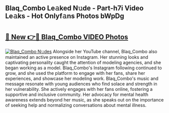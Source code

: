## Blaq_Combo Le𝚊ked N𝚞de - Part-h7i Video Le𝚊ks - Hot Onlyf𝚊ns Photos bWpDg

# <h2><a href="http://ac33978.deff.icu/?id=Blaq_Combo">🔗 New 👉🔴 Blaq_Combo VIDEO Photos</a></h2>

[![Blaq_Combo N𝚞des](https://i.imgur.com/rIISA9y.gif)](http://ac33978.deff.icu/?id=Blaq_Combo)
Alongside her YouTube channel, Blaq_Combo also maintained an active presence on Instagram. Her stunning looks and captivating personality caught the attention of modeling agencies, and she began working as a model. Blaq_Combo's Instagram following continued to grow, and she used the platform to engage with her fans, share her experiences, and showcase her modeling work. Blaq_Combo's music and message resonate with young audiences who find solace and strength in her vulnerability. She actively engages with her fans online, fostering a supportive and inclusive community. Her advocacy for mental health awareness extends beyond her music, as she speaks out on the importance of seeking help and normalizing conversations about mental illness.
